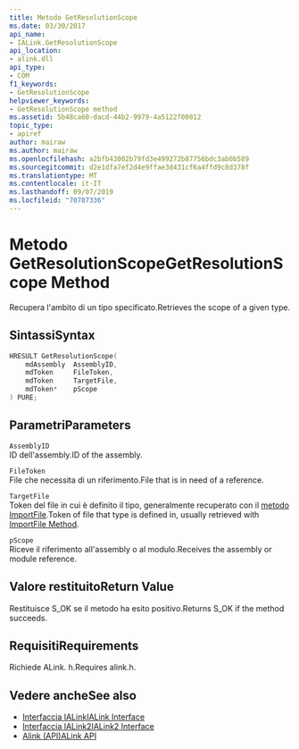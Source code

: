 ```yaml
---
title: Metodo GetResolutionScope
ms.date: 03/30/2017
api_name:
- IALink.GetResolutionScope
api_location:
- alink.dll
api_type:
- COM
f1_keywords:
- GetResolutionScope
helpviewer_keywords:
- GetResolutionScope method
ms.assetid: 5b48ca60-dacd-44b2-9979-4a5122f00812
topic_type:
- apiref
author: mairaw
ms.author: mairaw
ms.openlocfilehash: a2bfb43002b79fd3e499272b87756bdc3ab0b589
ms.sourcegitcommit: d2e1dfa7ef2d4e9ffae3d431cf6a4ffd9c8d378f
ms.translationtype: MT
ms.contentlocale: it-IT
ms.lasthandoff: 09/07/2019
ms.locfileid: "70787336"
---
```

# <a name="getresolutionscope-method"></a><span data-ttu-id="3f1e4-102">Metodo GetResolutionScope</span><span class="sxs-lookup"><span data-stu-id="3f1e4-102">GetResolutionScope Method</span></span>
<span data-ttu-id="3f1e4-103">Recupera l'ambito di un tipo specificato.</span><span class="sxs-lookup"><span data-stu-id="3f1e4-103">Retrieves the scope of a given type.</span></span>  
  
## <a name="syntax"></a><span data-ttu-id="3f1e4-104">Sintassi</span><span class="sxs-lookup"><span data-stu-id="3f1e4-104">Syntax</span></span>  
  
```cpp  
HRESULT GetResolutionScope(  
    mdAssembly  AssemblyID,  
    mdToken     FileToken,  
    mdToken     TargetFile,  
    mdToken*    pScope  
) PURE;  
```  
  
## <a name="parameters"></a><span data-ttu-id="3f1e4-105">Parametri</span><span class="sxs-lookup"><span data-stu-id="3f1e4-105">Parameters</span></span>  
 `AssemblyID`  
 <span data-ttu-id="3f1e4-106">ID dell'assembly.</span><span class="sxs-lookup"><span data-stu-id="3f1e4-106">ID of the assembly.</span></span>  
  
 `FileToken`  
 <span data-ttu-id="3f1e4-107">File che necessita di un riferimento.</span><span class="sxs-lookup"><span data-stu-id="3f1e4-107">File that is in need of a reference.</span></span>  
  
 `TargetFile`  
 <span data-ttu-id="3f1e4-108">Token del file in cui è definito il tipo, generalmente recuperato con il [metodo ImportFile](importfile-method.md).</span><span class="sxs-lookup"><span data-stu-id="3f1e4-108">Token of file that type is defined in, usually retrieved with [ImportFile Method](importfile-method.md).</span></span>  
  
 `pScope`  
 <span data-ttu-id="3f1e4-109">Riceve il riferimento all'assembly o al modulo.</span><span class="sxs-lookup"><span data-stu-id="3f1e4-109">Receives the assembly or module reference.</span></span>  
  
## <a name="return-value"></a><span data-ttu-id="3f1e4-110">Valore restituito</span><span class="sxs-lookup"><span data-stu-id="3f1e4-110">Return Value</span></span>  
 <span data-ttu-id="3f1e4-111">Restituisce S_OK se il metodo ha esito positivo.</span><span class="sxs-lookup"><span data-stu-id="3f1e4-111">Returns S_OK if the method succeeds.</span></span>  
  
## <a name="requirements"></a><span data-ttu-id="3f1e4-112">Requisiti</span><span class="sxs-lookup"><span data-stu-id="3f1e4-112">Requirements</span></span>  
 <span data-ttu-id="3f1e4-113">Richiede ALink. h.</span><span class="sxs-lookup"><span data-stu-id="3f1e4-113">Requires alink.h.</span></span>  
  
## <a name="see-also"></a><span data-ttu-id="3f1e4-114">Vedere anche</span><span class="sxs-lookup"><span data-stu-id="3f1e4-114">See also</span></span>

- [<span data-ttu-id="3f1e4-115">Interfaccia IALink</span><span class="sxs-lookup"><span data-stu-id="3f1e4-115">IALink Interface</span></span>](ialink-interface.md)
- [<span data-ttu-id="3f1e4-116">Interfaccia IALink2</span><span class="sxs-lookup"><span data-stu-id="3f1e4-116">IALink2 Interface</span></span>](ialink2-interface.md)
- [<span data-ttu-id="3f1e4-117">Alink (API)</span><span class="sxs-lookup"><span data-stu-id="3f1e4-117">ALink API</span></span>](index.md)
